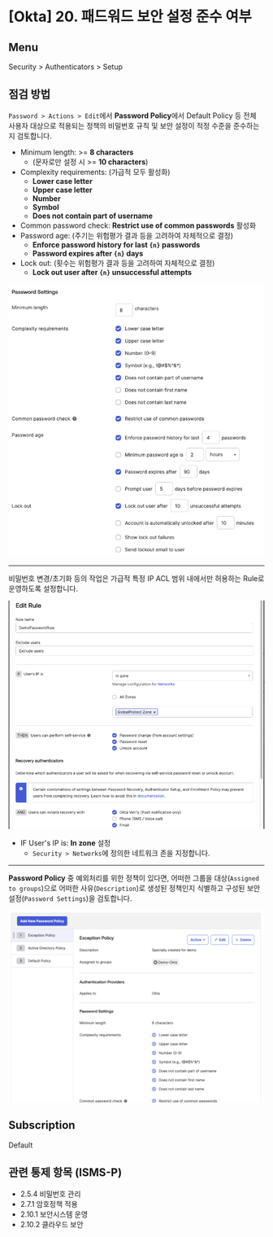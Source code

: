 # [Okta] 20. 패드워드 보안 설정 준수 여부

## Menu 
Security > Authenticators > Setup

## 점검 방법 
`Password > Actions > Edit`에서 **Password Policy**에서 Default Policy 등 전체 사용자 대상으로 적용되는 정책의 비밀번호 규칙 및 보안 설정이 적정 수준을 준수하는지 검토합니다.

- Minimum length: >= **8 characters** 
    - (문자로만 설정 시 >= **10 characters**) 
- Complexity requirements: (가급적 모두 활성화)
    - **Lower case letter**
    - **Upper case letter**
    - **Number**
    - **Symbol**
    - **Does not contain part of username**  
- Common password check: **Restrict use of common passwords** 활성화
- Password age: (주기는 위험평가 결과 등을 고려하여 자체적으로 결정) 
    - **Enforce password history for last `{n}` passwords**
    - **Password expires after `{n}` days**
- Lock out: (횟수는 위험평가 결과 등을 고려하여 자체적으로 결정)
    - **Lock out user after `{n}` unsuccessful attempts**

![Password Settings](images/password-settings.png)

---

비밀번호 변경/초기화 등의 작업은 가급적 특정 IP ACL 범위 내에서만 허용하는 Rule로 운영하도록 설정합니다. 

![Password Policy Rule](images/password-policy-rule.png)

- IF User's IP is: **In zone** 설정
    - `Security > Networks`에 정의한 네트워크 존을 지정합니다. 

---

**Password Policy** 중 예외처리를 위한 정책이 있다면, 어떠한 그룹을 대상(`Assigned to groups`)으로 어떠한 사유(`Description`)로 생성된 정책인지 식별하고 구성된 보안 설정(`Password Settings`)을 검토합니다.

![Passsword Policy Exception](images/password-policy-exception.png)


## Subscription 
Default

## 관련 통제 항목 (ISMS-P)
- 2.5.4 비밀번호 관리
- 2.7.1 암호정책 적용
- 2.10.1 보안시스템 운영
- 2.10.2 클라우드 보안
